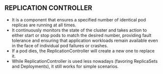 ## REPLICATION CONTROLLER

- It is a component that ensures a specified number of identical pod replicas are running at all times. 
- It continuously monitors the state of the cluster and takes action to either start or stop pods to match the desired number, providing fault tolerance and ensuring that application workloads remain available even in the face of individual pod failures or crashes.
- If a pod dies, the ReplicationController will create a new one to replace it. 
- While ReplicationController is used less nowadays (favoring ReplicaSets and Deployments), it still works for simple scenarios.